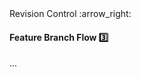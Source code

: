 <link rel="stylesheet" href="{{baseUrl}}/css/textbook.css">

<div class="website-content">

<div id="path">Revision Control :arrow_right: </div>

<div id="title">

#### Feature Branch Flow :three:

</div>

<div id="body">

...

</div>

</div>

